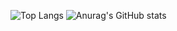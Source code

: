 ![Top Langs](https://github-readme-stats.vercel.app/api/top-langs/?username=danielLeiteSilva&theme=radical&langs_count=10&layout=compact&card_width=500)
![Anurag's GitHub stats](https://github-readme-stats.vercel.app/api?username=danielLeiteSilva&show_icons=true&theme=radical)

